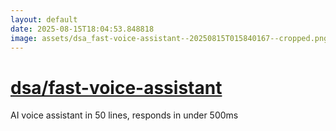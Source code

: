 ```yaml
---
layout: default
date: 2025-08-15T18:04:53.848818
image: assets/dsa_fast-voice-assistant--20250815T015840167--cropped.png
---
```


# [dsa/fast-voice-assistant](https://github.com/dsa/fast-voice-assistant)

AI voice assistant in 50 lines, responds in under 500ms
